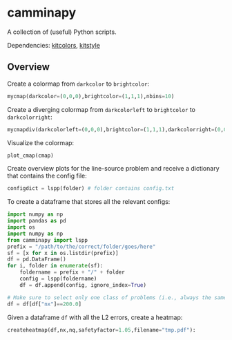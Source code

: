 # camminapy
A collection of (useful) Python scripts. 

Dependencies: [kitcolors](https://github.com/camminady/kitcolors), [kitstyle](https://github.com/camminady/kitstyle)

## Overview

Create a colormap from `darkcolor` to `brightcolor`:
```python
mycmap(darkcolor=(0,0,0),brightcolor=(1,1,1),nbins=10)
```


Create a diverging colormap from `darkcolorleft` to `brightcolor`
to `darkcolorright`:
```python
mycmapdiv(darkcolorleft=(0,0,0),brightcolor=(1,1,1),darkcolorright=(0,0,0),nbins=10)
```


Visualize the colormap:
```python
plot_cmap(cmap)
```


Create overview plots for the line-source problem and receive a dictionary that contains the config file:
```python
configdict = lspp(folder) # folder contains config.txt
```


To create a dataframe that stores all the relevant configs:
```python
import numpy as np
import pandas as pd 
import os
import numpy as np 
from camminapy import lspp
prefix = "/path/to/the/correct/folder/goes/here"
sf = [x for x in os.listdir(prefix)]
df = pd.DataFrame()
for i, folder in enumerate(sf):
    foldername = prefix + "/" + folder
    config = lspp(foldername)
    df = df.append(config, ignore_index=True)

# Make sure to select only one class of problems (i.e., always the same nx,nq)
df = df[df["nx"]==200.0] 
```

Given a dataframe `df` with all the L2 errors, create a heatmap:
```python
createheatmap(df,nx,nq,safetyfactor=1.05,filename="tmp.pdf"):
```

